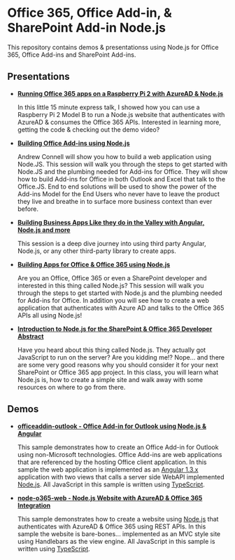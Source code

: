 Office 365, Office Add-in, & SharePoint Add-in Node.js
======================================================
This repository contains demos & presentationss using Node.js for Office 365, Office Add-ins and SharePoint Add-ins.

Presentations
-------------

- **[Running Office 365 apps on a Raspberry Pi 2 with AzureAD & Node.js](pres-raspberrypi.md)**	

	In this little 15 minute express talk, I showed how you can use a Raspberry Pi 2 Model B to run a Node.js website that authenticates with AzureAD & consumes the Office 365 APIs. Interested in learning more, getting the code & checking out the demo video?

- **[Building Office Add-ins using Node.js](pres-officeaddins-nodejs.md)**

	Andrew Connell will show you how to build a web application using Node.JS. This session will walk you through the steps to get started with Node.JS and the plumbing needed for Add-ins for Office. They will show how to build Add-ins for Office in both Outlook and Excel that talk to the Office.JS. End to end solutions will be used to show the power of the Add-ins Model for the End Users who never have to leave the product they live and breathe in to surface more business context than ever before.

- **[Building Business Apps Like they do in the Valley with Angular, Node.js and more](pres-node-angular-valley.md)**

	This session is a deep dive journey into using third party Angular, Node.js, or any other third-party library to create apps.

- **[Building Apps for Office & Office 365 using Node.js](pres-office-apps-nodejs.md)**

	Are you an Office, Office 365 or even a SharePoint developer and interested in this thing called Node.js? This session will walk you through the steps to get started with Node.js and the plumbing needed for Add-ins for Office. In addition you will see how to create a web application that authenticates with Azure AD and talks to the Office 365 APIs all using Node.js!

- **[Introduction to Node.js for the SharePoint & Office 365 Developer
Abstract](pres-nodeintro-o365sp-dev.md)**

  Have you heard about this thing called Node.js. They actually got JavaScript to run on the server? Are you kidding me!? Nope... and there are some very good reasons why you should consider it for your next SharePoint or Office 365 app project. In this class, you will learn what Node.js is, how to create a simple site and walk away with some resources on where to go from there.
	
Demos
-----
- **[officeaddin-outlook - Office Add-in for Outlook using Node.js & Angular](officeaddin-outlook)**

	This sample demonstrates how to create an Office Add-in for Outlook using non-Microsoft technologies. Office Add-ins are web applications that are referenced by the hosting Office client application. In this sample the web application is implemented as an [Angular 1.3.x](http://angularjs.org) application with two views that calls a server side WebAPI implemented [Node.js](http://www.nodejs.org). All JavaScript in this sample is written using [TypeScript](http://typescriptlang.org). 

- **[node-o365-web - Node.js Website with AzureAD & Office 365 Integration](node-o365-web)**

	This sample demonstrates how to create a website using [Node.js](http://www.nodejs.org) that authenticates with AzureAD & Office 365 using REST APIs. In this sample the website is bare-bones... implemented as an MVC style site using Handlebars as the view engine. All JavaScript in this sample is written using [TypeScript](http://typescriptlang.org). 